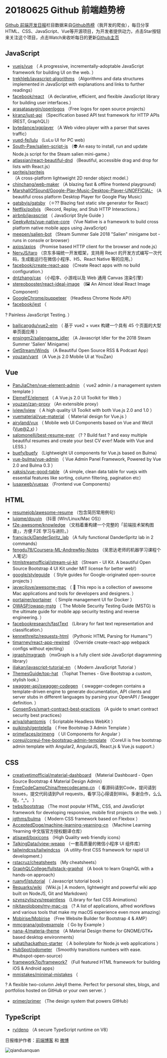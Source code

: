 # 20180625 Github 前端趋势榜

[Github 前端开发日报](http://caibaojian.com/c/news)栏目数据来自[Github热榜](http://news.caibaojian.com/)（我开发的爬虫），每日分享HTML、CSS、JavaScript、Vue等开源项目，为开发者提供动力，点击Star按钮来关注这个项目，点击Watch来收听每日的更新[Github主页](https://github.com/kujian/githubTrending)
## JavaScript

* [vuejs/vue](https://github.com/vuejs/vue) （
        A progressive, incrementally-adoptable JavaScript framework for building UI on the web.
      ）
* [trekhleb/javascript-algorithms](https://github.com/trekhleb/javascript-algorithms) （Algorithms and data structures implemented in JavaScript with explanations and links to further readings）
* [facebook/react](https://github.com/facebook/react) （A declarative, efficient, and flexible JavaScript library for building user interfaces.）
* [arasatasaygin/openlogos](https://github.com/arasatasaygin/openlogos) （Free logos for open source projects）
* [kiranz/just-api](https://github.com/kiranz/just-api) （Specification based API test framework for HTTP APIs (REST, GraphQL)）
* [bytedance/xgplayer](https://github.com/bytedance/xgplayer) （A Web video player with a parser that saves traffic）
* [yued-fe/lulu](https://github.com/yued-fe/lulu) （LuLu UI for PC web）
* [South-Paw/salien-script-js](https://github.com/South-Paw/salien-script-js) （👽 An easy to install, run and update Node.js script for the Steam salien mini-game.）
* [atlassian/react-beautiful-dnd](https://github.com/atlassian/react-beautiful-dnd) （Beautiful, accessible drag and drop for lists with React.js）
* [spritejs/spritejs](https://github.com/spritejs/spritejs) （A cross-platform lightweight 2D render object model.）
* [chinchang/web-maker](https://github.com/chinchang/web-maker) （A blazing fast &amp; offline frontend playground）
* [MarshallOfSound/Google-Play-Music-Desktop-Player-UNOFFICIAL-](https://github.com/MarshallOfSound/Google-Play-Music-Desktop-Player-UNOFFICIAL-) （A beautiful cross platform Desktop Player for Google Play Music）
* [gatsbyjs/gatsby](https://github.com/gatsbyjs/gatsby) （⚛️?? Blazing fast static site generator for React）
* [Netflix/pollyjs](https://github.com/Netflix/pollyjs) （Record, Replay, and Stub HTTP Interactions.）
* [airbnb/javascript](https://github.com/airbnb/javascript) （
        JavaScript Style Guide
      ）
* [GeekyAnts/vue-native-core](https://github.com/GeekyAnts/vue-native-core) （Vue Native is a framework to build cross platform native mobile apps using JavaScript）
* [meepen/salien-bot](https://github.com/meepen/salien-bot) （Steam Summer Sale 2018 "Salien" minigame bot - runs in console or browser）
* [axios/axios](https://github.com/axios/axios) （Promise based HTTP client for the browser and node.js）
* [NervJS/taro](https://github.com/NervJS/taro) （京东多端统一开发框架，支持用 React 的开发方式编写一次代码，生成能运行在微信小程序、H5、React Native 等的应用。）
* [facebook/create-react-app](https://github.com/facebook/create-react-app) （Create React apps with no build configuration.）
* [dntzhang/cax](https://github.com/dntzhang/cax) （小程序、小游戏以及 Web 通用 Canvas 渲染引擎）
* [stereobooster/react-ideal-image](https://github.com/stereobooster/react-ideal-image) （🖼️ An Almost Ideal React Image Component）
* [GoogleChrome/puppeteer](https://github.com/GoogleChrome/puppeteer) （Headless Chrome Node API）
* [facebook/jest](https://github.com/facebook/jest) （
        
? Painless JavaScript Testing.
      ）
* [bailicangdu/vue2-elm](https://github.com/bailicangdu/vue2-elm) （
        基于 vue2 + vuex 构建一个具有 45 个页面的大型单页面应用
      ）
* [ensingm2/saliengame_idler](https://github.com/ensingm2/saliengame_idler) （A Javascript Idler for the 2018 Steam Summer 'Salien' Minigame）
* [GetStream/Winds](https://github.com/GetStream/Winds) （A Beautiful Open Source RSS &amp; Podcast App）
* [youzan/vant](https://github.com/youzan/vant) （A Vue.js 2.0 Mobile UI at YouZan）

## Vue

* [PanJiaChen/vue-element-admin](https://github.com/PanJiaChen/vue-element-admin) （
        vue2 admin / a management system template
      ）
* [ElemeFE/element](https://github.com/ElemeFE/element) （
        A Vue.js 2.0 UI Toolkit for Web
      ）
* [youzan/zan-proxy](https://github.com/youzan/zan-proxy) （An extensible proxy）
* [iview/iview](https://github.com/iview/iview) （
        A high quality UI Toolkit with both Vue.js 2.0 and 1.0
      ）
* [vuematerial/vue-material](https://github.com/vuematerial/vue-material) （
        Material design for Vue.js
      ）
* [airyland/vux](https://github.com/airyland/vux) （
        Mobile web UI Components based on Vue and WeUI (Vue@2.x)
      ）
* [salomonelli/best-resume-ever](https://github.com/salomonelli/best-resume-ever) （? ? Build fast ? and easy multiple beautiful resumes and create your best CV ever! Made with Vue and LESS.）
* [buefy/buefy](https://github.com/buefy/buefy) （Lightweight UI components for Vue.js based on Bulma）
* [vue-bulma/vue-admin](https://github.com/vue-bulma/vue-admin) （
        Vue Admin Panel Framework, Powered by Vue 2.0 and Bulma 0.3
      ）
* [xaksis/vue-good-table](https://github.com/xaksis/vue-good-table) （A simple, clean data table for vuejs with essential features like sorting, column filtering, pagination etc）
* [lusaxweb/vuesax](https://github.com/lusaxweb/vuesax) （Frontend vue Components）

## HTML

* [resumejob/awesome-resume](https://github.com/resumejob/awesome-resume) （包含简历常用例句）
* [lujqme/douyin](https://github.com/lujqme/douyin) （抖音 (WIn/Linux/Mac OS)）
* [f2e-awesome/knowledge](https://github.com/f2e-awesome/knowledge) （文档着重构建一个完整的「前端技术架构图谱」，方便 F2E 学习与进阶。）
* [francisck/DanderSpritz_lab](https://github.com/francisck/DanderSpritz_lab) （A fully functional DanderSpritz lab in 2 commands）
* [fengdu78/Coursera-ML-AndrewNg-Notes](https://github.com/fengdu78/Coursera-ML-AndrewNg-Notes) （吴恩达老师的机器学习课程个人笔记）
* [htmlstreamofficial/stream-ui-kit](https://github.com/htmlstreamofficial/stream-ui-kit) （Stream - UI Kit. A beautiful Open Source Bootstrap 4 UI Kit under MIT license for better web!）
* [google/styleguide](https://github.com/google/styleguide) （
        Style guides for Google-originated open-source projects
      ）
* [jaywcjlove/awesome-mac](https://github.com/jaywcjlove/awesome-mac) （
         This repo is a collection of awesome Mac applications and tools for developers and designers.
      ）
* [portainer/portainer](https://github.com/portainer/portainer) （
        Simple management UI for Docker
      ）
* [OWASP/owasp-mstg](https://github.com/OWASP/owasp-mstg) （
         The Mobile Security Testing Guide (MSTG) is the ultimate guide for mobile app security testing and reverse engineering.
      ）
* [facebookresearch/fastText](https://github.com/facebookresearch/fastText) （Library for fast text representation and classification.）
* [kennethreitz/requests-html](https://github.com/kennethreitz/requests-html) （Pythonic HTML Parsing for Humans™）
* [timarney/react-app-rewired](https://github.com/timarney/react-app-rewired) （Override create-react-app webpack configs without ejecting）
* [jgraph/mxgraph](https://github.com/jgraph/mxgraph) （mxGraph is a fully client side JavaScript diagramming library）
* [iliakan/javascript-tutorial-en](https://github.com/iliakan/javascript-tutorial-en) （
        Modern JavaScript Tutorial 
      ）
* [ThemesGuide/top-hat](https://github.com/ThemesGuide/top-hat) （Tophat Themes - Give Bootstrap a custom, stylish look.）
* [swagger-api/swagger-codegen](https://github.com/swagger-api/swagger-codegen) （
        swagger-codegen contains a template-driven engine to generate documentation, API clients and server stubs in different languages by parsing your OpenAPI / Swagger definition.
      ）
* [ConsenSys/smart-contract-best-practices](https://github.com/ConsenSys/smart-contract-best-practices) （A guide to smart contract security best practices）
* [ariya/phantomjs](https://github.com/ariya/phantomjs) （
        Scriptable Headless WebKit
      ）
* [puikinsh/gentelella](https://github.com/puikinsh/gentelella) （
        Free Bootstrap 3 Admin Template
      ）
* [primefaces/primeng](https://github.com/primefaces/primeng) （
        UI Components for Angular
      ）
* [coreui/coreui-free-bootstrap-admin-template](https://github.com/coreui/coreui-free-bootstrap-admin-template) （CoreUI is free bootstrap admin template with Angular2, AngularJS, React.js &amp; Vue.js support.）

## CSS

* [creativetimofficial/material-dashboard](https://github.com/creativetimofficial/material-dashboard) （Material Dashboard - Open Source Bootstrap 4 Material Design Admin）
* [FreeCodeCampChina/freecodecamp.cn](https://github.com/FreeCodeCampChina/freecodecamp.cn) （
        看源码请到Code，提问请到Issues，提交代码请到Pull requests，看学习心得请到Wiki。多谢合作，么么哒，^_^。
      ）
* [twbs/bootstrap](https://github.com/twbs/bootstrap) （The most popular HTML, CSS, and JavaScript framework for developing responsive, mobile first projects on the web.
      ）
* [jgthms/bulma](https://github.com/jgthms/bulma) （
        Modern CSS framework based on Flexbox
      ）
* [AcceptedDoge/machine-learning-yearning-cn](https://github.com/AcceptedDoge/machine-learning-yearning-cn) （Machine Learning Yearning 中文版官方授权翻译仓库）
* [atisawd/boxicons](https://github.com/atisawd/boxicons) （High Quality web friendly icons）
* [TalkingData/iview-weapp](https://github.com/TalkingData/iview-weapp) （一套高质量的微信小程序 UI 组件库）
* [tailwindcss/tailwindcss](https://github.com/tailwindcss/tailwindcss) （A utility-first CSS framework for rapid UI development.）
* [rstacruz/cheatsheets](https://github.com/rstacruz/cheatsheets) （My cheatsheets）
* [GraphQLCollege/fullstack-graphql](https://github.com/GraphQLCollege/fullstack-graphql) （A book to learn GraphQL with a hands-on approach）
* [ruanyf/jstutorial](https://github.com/ruanyf/jstutorial) （
        Javascript tutorial book
      ）
* [Requarks/wiki](https://github.com/Requarks/wiki) （Wiki.js | A modern, lightweight and powerful wiki app built on NodeJS, Git and Markdown）
* [szynszyliszys/repaintless](https://github.com/szynszyliszys/repaintless) （Library for fast CSS Animations）
* [nikitavoloboev/my-mac-os](https://github.com/nikitavoloboev/my-mac-os) （? A list of applications, alfred workflows and various tools that make my macOS experience even more amazing）
* [Mobirise/Mobirise](https://github.com/Mobirise/Mobirise) （Free Website Builder for Bootstrap 4 &amp; AMP）
* [mmcgrana/gobyexample](https://github.com/mmcgrana/gobyexample) （
        Go by Example
      ）
* [nana-4/materia-theme](https://github.com/nana-4/materia-theme) （A Material Design theme for GNOME/GTK+ based desktop environments）
* [sahat/hackathon-starter](https://github.com/sahat/hackathon-starter) （
        A boilerplate for Node.js web applications
      ）
* [HubSpot/odometer](https://github.com/HubSpot/odometer) （Smoothly transitions numbers with ease. #hubspot-open-source）
* [framework7io/framework7](https://github.com/framework7io/framework7) （Full featured HTML framework for building iOS &amp; Android apps）
* [mmistakes/minimal-mistakes](https://github.com/mmistakes/minimal-mistakes) （
        
? A flexible two-column Jekyll theme. Perfect for personal sites, blogs, and portfolios hosted on GitHub or your own server.
      ）
* [primer/primer](https://github.com/primer/primer) （The design system that powers GitHub）

## TypeScript

* [ry/deno](https://github.com/ry/deno) （A secure TypeScript runtime on V8）


日报维护作者：[前端博客](http://caibaojian.com/) 和 [微博](http://caibaojian.com/go/weibo)

![qianduanquan](https://user-images.githubusercontent.com/3055447/38468989-651132ac-3b80-11e8-8e6b-15122322a9d7.png)